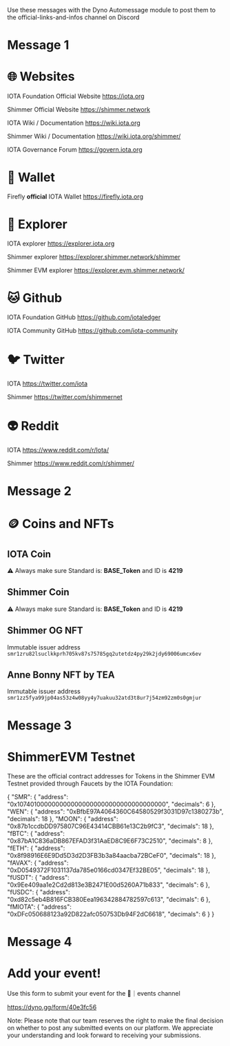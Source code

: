 Use these messages with the Dyno Automessage module to post them to the official-links-and-infos channel on Discord

# Message 1

# 🌐 **Websites**

IOTA Foundation Official Website
<https://iota.org>

Shimmer Official Website
<https://shimmer.network>

IOTA Wiki / Documentation
<https://wiki.iota.org>

Shimmer Wiki / Documentation
<https://wiki.iota.org/shimmer/>

IOTA Governance Forum 
<https://govern.iota.org>


# 👛 **Wallet**
Firefly **official** IOTA Wallet
<https://firefly.iota.org>

# **🔎 Explorer**
IOTA explorer
<https://explorer.iota.org>

Shimmer explorer
<https://explorer.shimmer.network/shimmer>

Shimmer EVM explorer
<https://explorer.evm.shimmer.network/>

# **🐱 Github**
IOTA Foundation GitHub
<https://github.com/iotaledger>

IOTA Community GitHub
<https://github.com/iota-community>

# **🐦 Twitter**
IOTA
<https://twitter.com/iota>

Shimmer
<https://twitter.com/shimmernet>

# **👽 Reddit**
IOTA
<https://www.reddit.com/r/Iota/>

Shimmer
<https://www.reddit.com/r/shimmer/>

# Message 2
# 🪙 **Coins and NFTs**

## IOTA Coin
⚠️ Always make sure Standard is: **BASE_Token** and ID is **4219**

## Shimmer Coin
⚠️ Always make sure Standard is: **BASE_Token** and ID is **4219**

## Shimmer OG NFT
Immutable issuer address
`smr1zru82lsuclkkprh705kv87s75785gq2utetdz4py29k2jdy69006umcx6ev`

## Anne Bonny NFT by TEA
Immutable issuer address
`smr1zz5fya99jp04as53z4w08yy4y7uakuu32atd3t8ur7j54zm92zm0s0gmjur`

# Message 3
# ShimmerEVM Testnet
These are the official contract addresses for Tokens in the Shimmer EVM Testnet provided through Faucets by the IOTA Foundation:

{
     "SMR": {
        "address": "0x1074010000000000000000000000000000000000",
        "decimals": 6
    },
    "WEN": {
        "address": "0xBfbE97A4064360C64580529f3031D97c1380273b",
        "decimals": 18
    },
    "MOON": {
        "address": "0x87b1ccdbDD975807C96E43414CBB61e13C2b9fC3",
        "decimals": 18
    },
    "fBTC": {
        "address": "0x87bA1C836aDB867EFAD3f31AaED8C9E6F73C2510",
        "decimals": 8
    },
    "fETH": {
        "address": "0x8f98916E6E9Dd5D3d2D3FB3b3a84aacba72BCeF0",
        "decimals": 18
    },
    "fAVAX": {
        "address": "0xD0549372F1031137da785e0166cd0347Ef32BE05",
        "decimals": 18
    },
    "fUSDT": {
        "address": "0x9Ee409aa1e2Cd2d813e3B2471E00d5260A71b833",
        "decimals": 6
    },
    "fUSDC": {
        "address": "0xd82c5eb4B816FCB380Eea196342884782597c613",
        "decimals": 6
    },
    "fMIOTA": {
        "address": "0xDFc050688123a92D822afc050753Db94F2dC6618",
        "decimals": 6
    }
}

# Message 4
# Add your event!
Use this form to submit your event for the 📅｜events channel

<https://dyno.gg/form/40e3fc56>

Note: Please note that our team reserves the right to make the final decision on whether to post any submitted events on our platform. We appreciate your understanding and look forward to receiving your submissions.
